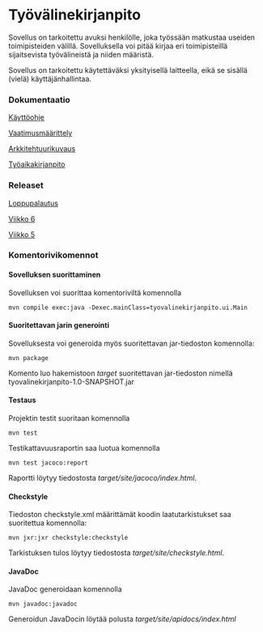 # Työvälinekirjanpito

Sovellus on tarkoitettu avuksi henkilölle, joka työssään matkustaa useiden toimipisteiden välillä. Sovelluksella voi pitää kirjaa eri toimipisteillä sijaitsevista työvälineistä ja niiden määristä.

Sovellus on tarkoitettu käytettäväksi yksityisellä laitteella, eikä se sisällä (vielä) käyttäjänhallintaa.

### Dokumentaatio

[Käyttöohje](https://github.com/ejronty/ot_harjoitus/blob/master/dokumentaatio/kayttoohje.md)

[Vaatimusmäärittely](https://github.com/ejronty/ot_harjoitus/blob/master/dokumentaatio/vaatimusmaarittely.md)

[Arkkitehtuurikuvaus](https://github.com/ejronty/ot_harjoitus/blob/master/dokumentaatio/arkkitehtuuri.md)

[Työaikakirjanpito](https://github.com/ejronty/ot_harjoitus/blob/master/dokumentaatio/tuntikirjanpito.md)

### Releaset

[Loppupalautus](https://github.com/ejronty/ot_harjoitus/releases/tag/Viikko7)

[Viikko 6](https://github.com/ejronty/ot_harjoitus/releases/tag/viikko6)

[Viikko 5](https://github.com/ejronty/ot_harjoitus/releases/tag/Viikko5)

### Komentorivikomennot
#### Sovelluksen suorittaminen
Sovelluksen voi suorittaa komentoriviltä komennolla

```
mvn compile exec:java -Dexec.mainClass=tyovalinekirjanpito.ui.Main
```

#### Suoritettavan jarin generointi
Sovelluksesta voi generoida myös suoritettavan jar-tiedoston komennolla:
```
mvn package
```
Komento luo hakemistoon *target* suoritettavan jar-tiedoston nimellä tyovalinekirjanpito-1.0-SNAPSHOT.jar

#### Testaus
Projektin testit suoritaan komennolla

```
mvn test
``` 
Testikattavuusraportin saa luotua komennolla

```
mvn test jacoco:report
```
Raportti löytyy tiedostosta *target/site/jacoco/index.html*.

#### Checkstyle

Tiedoston checkstyle.xml määrittämät koodin laatutarkistukset saa suoritettua komennolla:
```
mvn jxr:jxr checkstyle:checkstyle
```
Tarkistuksen tulos löytyy tiedostosta *target/site/checkstyle.html*.

#### JavaDoc
JavaDoc generoidaan komennolla
```
mvn javadoc:javadoc
```
Generoidun JavaDocin löytää polusta *target/site/apidocs/index.html*
